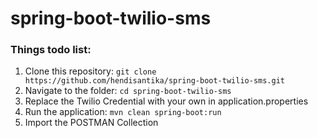 # spring-boot-twilio-sms

### Things todo list:

1. Clone this repository: `git clone https://github.com/hendisantika/spring-boot-twilio-sms.git`
2. Navigate to the folder: `cd spring-boot-twilio-sms`
3. Replace the Twilio Credential with your own in application.properties
4. Run the application: `mvn clean spring-boot:run`
5. Import the POSTMAN Collection 
